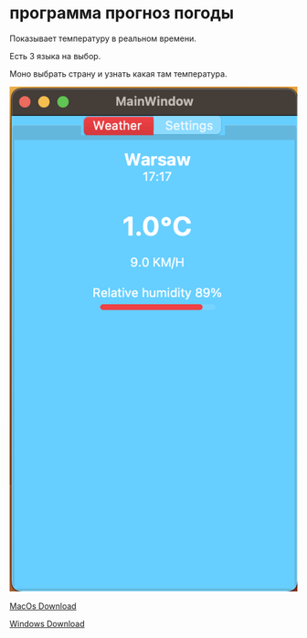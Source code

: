 # программа прогноз погоды

Показывает температуру в реальном времени.

Есть 3 языка на выбор.

Моно выбрать страну и узнать какая там температура.

![скриншот программы](/screenshot.png)

[MacOs Download](https://media.githubusercontent.com/media/4awka-4a9/weather/main/dist/weather%20report%20installer.dmg "Download for MacOs")

[Windows Download](https://media.githubusercontent.com/media/4awka-4a9/weather/main/dist/weatherReport/weatherReport.exe "Download for Windows")
